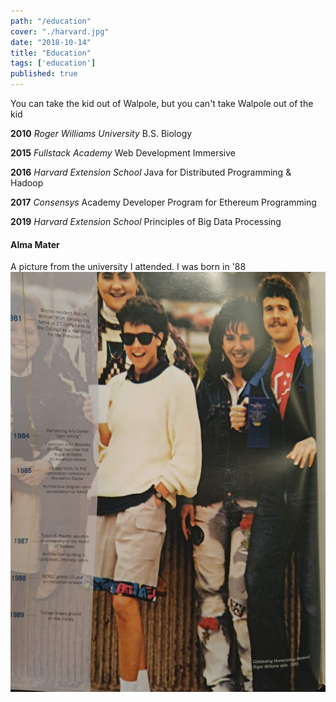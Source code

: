 ```yaml
---
path: "/education"
cover: "./harvard.jpg"
date: "2018-10-14"
title: "Education"
tags: ['education']
published: true
---
```

<!-- institutions I studied in. courses I took -->
You can take the kid out of Walpole, but you can't take Walpole out of the kid                     

**2010** *Roger Williams University* B.S. Biology

**2015** *Fullstack Academy* Web Development Immersive

**2016** *Harvard Extension School* Java for Distributed Programming & Hadoop

**2017** *Consensys* Academy Developer Program for Ethereum Programming

**2019** *Harvard Extension School* Principles of Big Data Processing  

#### Alma Mater
A picture from the university I attended. I was born in '88
![RWU](./rwu.jpg)